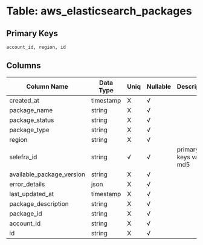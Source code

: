 # Table: aws_elasticsearch_packages

## Primary Keys 

```
account_id, region, id
```


## Columns 

|  Column Name   |  Data Type  | Uniq | Nullable | Description | 
|  ----  | ----  | ----  | ----  | ---- | 
| created_at | timestamp | X | √ |  | 
| package_name | string | X | √ |  | 
| package_status | string | X | √ |  | 
| package_type | string | X | √ |  | 
| region | string | X | √ |  | 
| selefra_id | string | √ | √ | primary keys value md5 | 
| available_package_version | string | X | √ |  | 
| error_details | json | X | √ |  | 
| last_updated_at | timestamp | X | √ |  | 
| package_description | string | X | √ |  | 
| package_id | string | X | √ |  | 
| account_id | string | X | √ |  | 
| id | string | X | √ |  | 


